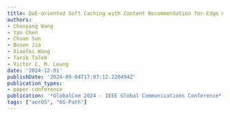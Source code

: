 ```yaml
---
title: QoE-oriented Soft Caching with Content Recommendation for Edge Computing Networks
authors:
- Chenyang Wang
- Yan Chen
- Chuan Sun
- Bosen Jia
- Xiaofei Wang
- Tarik Taleb
- Victor C. M. Leung
date: '2024-12-01'
publishDate: '2024-09-04T17:07:12.220494Z'
publication_types:
- paper-conference
publication: '*GlobalCom 2024 - IEEE Global Communications Conference*'
tags: ["aerOS", "6G-Path"]
---
```


